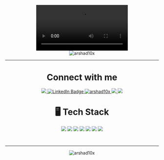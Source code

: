   <div align="center">
  
 <video controls autoplay src="https://user-images.githubusercontent.com/76579075/231422562-b4b59100-6be5-4740-8790-09a618c85d89.mp4"  type="video/mp4">
</video>
  

  
<br>
  <img src="https://komarev.com/ghpvc/?username=arshad10&x&style=for-the-badge&color=brightgreen" alt="arshad10x" /> 
<hr>
  
</div>
<div align="center">
  
  <h1>Connect with me </h1>
  
  <span>
  <a href="https://arshadahmed.vercel.app/">
      <img src="https://img.shields.io/badge/portfolio-E6007A?style=for-the-badge&logo=polkadot&logoColor=white">

  </a>
  </span>
  
  <span>
  <a href="https://linkedin.com/in/arshadahmed10x">
    <img src="https://img.shields.io/badge/LinkedIn-0077B5?style=for-the-badge&logo=linkedin&logoColor=white" alt="LinkedIn Badge"/>
  </a>
  </span>
  
   <span>
     <a href="arshadahmed10x@gmail.com">
<img src="https://img.shields.io/badge/Gmail-D14836?style=for-the-badge&logo=gmail&logoColor=white" alt="arshad10x" /> 
     </a>
</span>
  
  
  <span>
  <a href="https://medium.com/@ahmed.a0611">
        <img src="https://img.shields.io/badge/Medium-12100E?style=for-the-badge&logo=medium&logoColor=white">
  </a>
  </span>
  
  <span>
  <a href="https://join.slack.com/t/developers-iji6344/shared_invite/zt-1t2iymhtg-xDfBeuCXXPSHRUQg1UwWHg">
       <img src="https://img.shields.io/badge/Slack-4A154B?style=for-the-badge&logo=slack&logoColor=white" />
  </a>
  </span>
  
 </div>




<div align="center">
 <h1>🖥️ Tech Stack </h1>

  <p>

<span>
<img src="https://img.shields.io/badge/HTML5-E34F26?style=for-the-badge&logo=html5&logoColor=white" />
</span>

<span>
<img src="https://img.shields.io/badge/CSS3-1572B6?style=for-the-badge&logo=css3&logoColor=white" />
</span>

<span>
<img src="https://img.shields.io/badge/JavaScript-F7DF1E?style=for-the-badge&logo=javascript&logoColor=black" />
</span>

<span>
<img src="https://img.shields.io/badge/React-20232A?style=for-the-badge&logo=react&logoColor=61DAFB" />
</span>

<span>
<img src="https://img.shields.io/badge/Sass-CC6699?style=for-the-badge&logo=sass&logoColor=white" />
</span>

<span>
<img src="https://img.shields.io/badge/Bootstrap-563D7C?style=for-the-badge&logo=bootstrap&logoColor=white" />
</span>

<span>
<img src="https://img.shields.io/badge/jQuery-0769AD?style=for-the-badge&logo=jquery&logoColor=white" />
</span>


</p>

</div> <br><hr>

  <p align="center"><img  src="https://github-readme-streak-stats.herokuapp.com/?user=arshad10x&theme=highcontrast" alt="arshad10x" /></p>
  

